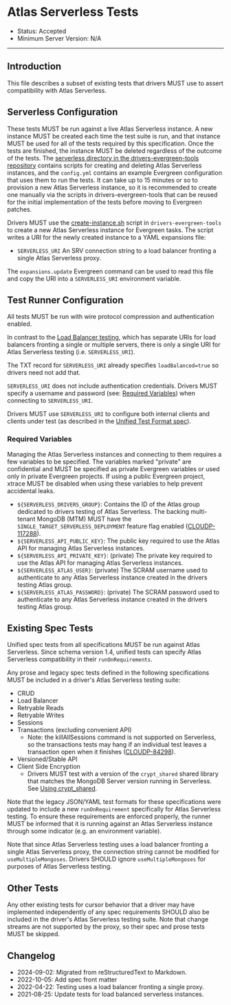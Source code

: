 # Atlas Serverless Tests

- Status: Accepted
- Minimum Server Version: N/A

______________________________________________________________________

## Introduction

This file describes a subset of existing tests that drivers MUST use to assert compatibility with Atlas Serverless.

## Serverless Configuration

These tests MUST be run against a live Atlas Serverless instance. A new instance MUST be created each time the test
suite is run, and that instance MUST be used for all of the tests required by this specification. Once the tests are
finished, the instance MUST be deleted regardless of the outcome of the tests. The
[serverless directory in the drivers-evergreen-tools repository](https://github.com/mongodb-labs/drivers-evergreen-tools/tree/master/.evergreen/serverless)
contains scripts for creating and deleting Atlas Serverless instances, and the `config.yml` contains an example
Evergreen configuration that uses them to run the tests. It can take up to 15 minutes or so to provision a new Atlas
Serverless instance, so it is recommended to create one manually via the scripts in drivers-evergreen-tools that can be
reused for the initial implementation of the tests before moving to Evergreen patches.

Drivers MUST use the
[create-instance.sh](https://github.com/mongodb-labs/drivers-evergreen-tools/blob/master/.evergreen/serverless/create-instance.sh)
script in `drivers-evergreen-tools` to create a new Atlas Serverless instance for Evergreen tasks. The script writes a
URI for the newly created instance to a YAML expansions file:

- `SERVERLESS_URI` An SRV connection string to a load balancer fronting a single Atlas Serverless proxy.

The `expansions.update` Evergreen command can be used to read this file and copy the URI into a `SERVERLESS_URI`
environment variable.

## Test Runner Configuration

All tests MUST be run with wire protocol compression and authentication enabled.

In contrast to the [Load Balancer testing](../load-balancers/tests/README.md), which has separate URIs for load
balancers fronting a single or multiple servers, there is only a single URI for Atlas Serverless testing (i.e.
`SERVERLESS_URI`).

The TXT record for `SERVERLESS_URI` already specifies `loadBalanced=true` so drivers need not add that.

`SERVERLESS_URI` does not include authentication credentials. Drivers MUST specify a username and password (see:
[Required Variables](#required-variables)) when connecting to `SERVERLESS_URI`.

Drivers MUST use `SERVERLESS_URI` to configure both internal clients and clients under test (as described in the
[Unified Test Format spec](../unified-test-format/unified-test-format.md)).

### Required Variables

Managing the Atlas Serverless instances and connecting to them requires a few variables to be specified. The variables
marked "private" are confidential and MUST be specified as private Evergreen variables or used only in private Evergreen
projects. If using a public Evergreen project, xtrace MUST be disabled when using these variables to help prevent
accidental leaks.

- `${SERVERLESS_DRIVERS_GROUP}`: Contains the ID of the Atlas group dedicated to drivers testing of Atlas Serverless.
    The backing multi-tenant MongoDB (MTM) MUST have the `SINGLE_TARGET_SERVERLESS_DEPLOYMENT` feature flag enabled
    ([CLOUDP-117288](https://jira.mongodb.org/browse/CLOUDP-117288)).
- `${SERVERLESS_API_PUBLIC_KEY}`: The public key required to use the Atlas API for managing Atlas Serverless instances.
- `${SERVERLESS_API_PRIVATE_KEY}`: (private) The private key required to use the Atlas API for managing Atlas Serverless
    instances.
- `${SERVERLESS_ATLAS_USER}`: (private) The SCRAM username used to authenticate to any Atlas Serverless instance created
    in the drivers testing Atlas group.
- `${SERVERLESS_ATLAS_PASSWORD}`: (private) The SCRAM password used to authenticate to any Atlas Serverless instance
    created in the drivers testing Atlas group.

## Existing Spec Tests

Unified spec tests from all specifications MUST be run against Atlas Serverless. Since schema version 1.4, unified tests
can specify Atlas Serverless compatibility in their `runOnRequirements`.

Any prose and legacy spec tests defined in the following specifications MUST be included in a driver's Atlas Serverless
testing suite:

- CRUD
- Load Balancer
- Retryable Reads
- Retryable Writes
- Sessions
- Transactions (excluding convenient API)
    - Note: the killAllSessions command is not supported on Serverless, so the transactions tests may hang if an
        individual test leaves a transaction open when it finishes
        ([CLOUDP-84298](https://jira.mongodb.org/browse/CLOUDP-84298)).
- Versioned/Stable API
- Client Side Encryption
    - Drivers MUST test with a version of the `crypt_shared` shared library that matches the MongoDB Server version
        running in Serverless. See
        [Using crypt_shared](../client-side-encryption/client-side-encryption.md#enabling-crypt_shared).

Note that the legacy JSON/YAML test formats for these specifications were updated to include a new `runOnRequirement`
specifically for Atlas Serverless testing. To ensure these requirements are enforced properly, the runner MUST be
informed that it is running against an Atlas Serverless instance through some indicator (e.g. an environment variable).

Note that since Atlas Serverless testing uses a load balancer fronting a single Atlas Serverless proxy, the connection
string cannot be modified for `useMultipleMongoses`. Drivers SHOULD ignore `useMultipleMongoses` for purposes of Atlas
Serverless testing.

## Other Tests

Any other existing tests for cursor behavior that a driver may have implemented independently of any spec requirements
SHOULD also be included in the driver's Atlas Serverless testing suite. Note that change streams are not supported by
the proxy, so their spec and prose tests MUST be skipped.

## Changelog

- 2024-09-02: Migrated from reStructuredText to Markdown.
- 2022-10-05: Add spec front matter
- 2022-04-22: Testing uses a load balancer fronting a single proxy.
- 2021-08-25: Update tests for load balanced serverless instances.
